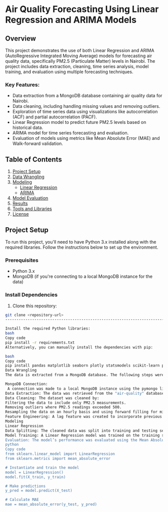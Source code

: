 # Air Quality Forecasting Using Linear Regression and ARIMA Models

## Overview
This project demonstrates the use of both Linear Regression and ARIMA (AutoRegressive Integrated Moving Average) models for forecasting air quality data, specifically PM2.5 (Particulate Matter) levels in Nairobi. The project includes data extraction, cleaning, time series analysis, model training, and evaluation using multiple forecasting techniques.

### Key Features:
- Data extraction from a MongoDB database containing air quality data for Nairobi.
- Data cleaning, including handling missing values and removing outliers.
- Exploration of time series data using visualizations like autocorrelation (ACF) and partial autocorrelation (PACF).
- Linear Regression model to predict future PM2.5 levels based on historical data.
- ARIMA model for time series forecasting and evaluation.
- Evaluation of models using metrics like Mean Absolute Error (MAE) and Walk-forward validation.
  
## Table of Contents
1. [Project Setup](#project-setup)
2. [Data Wrangling](#data-wrangling)
3. [Modeling](#modeling)
   - [Linear Regression](#linear-regression)
   - [ARIMA](#arima)
4. [Model Evaluation](#model-evaluation)
5. [Results](#results)
6. [Tools and Libraries](#tools-and-libraries)
7. [License](#license)

## Project Setup

To run this project, you'll need to have Python 3.x installed along with the required libraries. Follow the instructions below to set up the environment.

### Prerequisites

- Python 3.x
- MongoDB (if you're connecting to a local MongoDB instance for the data)

### Install Dependencies

1. Clone this repository:

```bash
git clone <repository-url>
----------------------------------------------------------------------------------------------------------------------------------

Install the required Python libraries:
bash
Copy code
pip install -r requirements.txt
Alternatively, you can manually install the dependencies with pip:

bash
Copy code
pip install pandas matplotlib seaborn plotly statsmodels scikit-learn pymongo
Data Wrangling
The data is extracted from a MongoDB database. The following steps were performed on the raw data:

MongoDB Connection:
 A connection was made to a local MongoDB instance using the pymongo library.
Data Extraction: The data was retrieved from the "air-quality" database, specifically the "nairobi" collection.
Data Cleaning: The dataset was cleaned by:
Filtering the data to include only PM2.5 measurements.
Removing outliers where PM2.5 readings exceeded 500.
Resampling the data on an hourly basis and using forward filling for missing values.
Feature Engineering: A lag feature was created to incorporate previous PM2.5 readings as a predictor for future values.
Modeling
Linear Regression
Data Splitting: The cleaned data was split into training and testing sets.
Model Training: A Linear Regression model was trained on the training set using the previous hour's PM2.5 reading (P2.L1) as the predictor.
Evaluation: The model’s performance was evaluated using the Mean Absolute Error (MAE) on both the training and test sets.
python
Copy code
from sklearn.linear_model import LinearRegression
from sklearn.metrics import mean_absolute_error

# Instantiate and train the model
model = LinearRegression()
model.fit(X_train, y_train)

# Make predictions
y_pred = model.predict(X_test)

# Calculate MAE
mae = mean_absolute_error(y_test, y_pred)
